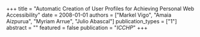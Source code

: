 +++
title = "Automatic Creation of User Profiles for Achieving Personal Web Accessibility"
date = 2008-01-01
authors = ["Markel Vigo", "Amaia Aizpurua", "Myriam Arrue", "Julio Abascal"]
publication_types = ["1"]
abstract = ""
featured = false
publication = "*ICCHP*"
+++

